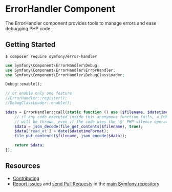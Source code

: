 ErrorHandler Component
======================

The ErrorHandler component provides tools to manage errors and ease debugging PHP code.

Getting Started
---------------

```
$ composer require symfony/error-handler
```

```php
use Symfony\Component\ErrorHandler\Debug;
use Symfony\Component\ErrorHandler\ErrorHandler;
use Symfony\Component\ErrorHandler\DebugClassLoader;

Debug::enable();

// or enable only one feature
//ErrorHandler::register();
//DebugClassLoader::enable();

$data = ErrorHandler::call(static function () use ($filename, $datetimeFormat) {
    // if any code executed inside this anonymous function fails, a PHP exception
    // will be thrown, even if the code uses the '@' PHP silence operator
    $data = json_decode(file_get_contents($filename), true);
    $data['read_at'] = date($datetimeFormat);
    file_put_contents($filename, json_encode($data));

    return $data;
});
```

Resources
---------

 * [Contributing](https://symfony.com/doc/current/contributing/index.html)
 * [Report issues](https://github.com/symfony/symfony/issues) and
   [send Pull Requests](https://github.com/symfony/symfony/pulls)
   in the [main Symfony repository](https://github.com/symfony/symfony)
